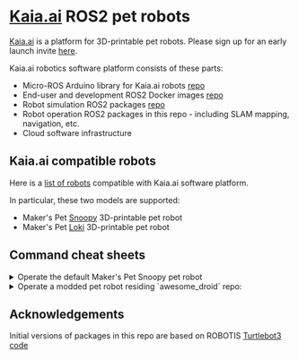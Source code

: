 # [Kaia.ai](https://kaia.ai) ROS2 pet robots

[Kaia.ai](https://kaia.ai) is a platform for 3D-printable pet robots. Please sign up for an early launch invite [here](https://remake.ai).

Kaia.ai robotics software platform consists of these parts:
- Micro-ROS Arduino library for Kaia.ai robots [repo](https://github.com/kaiaai/micro_ros_arduino_kaia)
- End-user and development ROS2 Docker images [repo](https://github.com/kaiaai/docker)
- Robot simulation ROS2 packages [repo](https://github.com/kaiaai/kaiaai_simulations)
- Robot operation ROS2 packages in this repo - including SLAM mapping, navigation, etc.
- Cloud software infrastructure

## Kaia.ai compatible robots
Here is a [list of robots](https://github.com/topics/kaia-ai-robot) compatible with Kaia.ai software platform.

In particular, these two models are supported:
- Maker's Pet [Snoopy](https://github.com/makerspet/makerspet_snoopy) 3D-printable pet robot
- Maker's Pet [Loki](https://github.com/makerspet/makerspet_loki) 3D-printable pet robot

## Command cheat sheets
<details>
<summary>Operate the default Maker's Pet Snoopy pet robot</summary>

```
# Launch the physical robot
ros2 launch kaiaai_bringup main.launch.py

# Monitor robot's sensors
ros2 launch kaiaai_bringup rviz2.launch.py

# Launch the robot in a simulation - drive manually or let it self-drive
ros2 launch kaiaai_gazebo kaiaai_world.launch.py
ros2 run kaiaai_teleop teleop_keyboard
ros2 launch kaiaai_gazebo self_drive_gazebo.launch.py
ros2 launch kaiaai_bringup rviz2.launch.py

# Launch the robot in a simulation - create, save a map
ros2 launch kaiaai_gazebo kaiaai_world.launch.py
ros2 launch kaiaai_bringup cartographer.launch.py use_sim_time:=true
ros2 launch kaiaai_gazebo self_drive_gazebo.launch.py
ros2 run nav2_map_server map_saver_cli -f $HOME/my_map

# Launch the robot in a simulation - let it navigate automatically using an existing map
ros2 launch kaiaai_gazebo kaiaai_world.launch.py
ros2 launch kaiaai_bringup navigation.launch.py use_sim_time:=true map:=$HOME/my_map.yaml

# Inspect or edit robot's URDF model - useful when modding a robot
ros2 launch kaiaai_bringup inspect_urdf.launch.py
ros2 launch kaiaai_bringup edit_urdf.launch.py
```

</details>

<details>
<summary>Operate a modded pet robot residing `awesome_droid` repo:</summary>

```
# Launch the physical robot
ros2 launch kaiaai_bringup main.launch.py description:=awesome_droid

# Monitor robot's sensors
ros2 launch kaiaai_bringup rviz2.launch.py description:=awesome_droid

# Launch the robot in a simulation - drive manually or let it self-drive
ros2 launch kaiaai_gazebo kaiaai_world.launch.py description:=awesome_droid
ros2 run kaiaai_teleop teleop_keyboard description:=awesome_droid
ros2 launch kaiaai_gazebo self_drive_gazebo.launch.py description:=awesome_droid
ros2 launch kaiaai_bringup rviz2.launch.py description:=awesome_droid

# Launch the robot in a simulation - create, save a map
ros2 launch kaiaai_gazebo kaiaai_world.launch.py description:=awesome_droid
ros2 launch kaiaai_bringup cartographer.launch.py use_sim_time:=true description:=awesome_droid
ros2 launch kaiaai_gazebo self_drive_gazebo.launch.py description:=awesome_droid
ros2 run nav2_map_server map_saver_cli -f $HOME/my_map

# Launch the robot in a simulation - let it navigate automatically using an existing map
ros2 launch kaiaai_gazebo kaiaai_world.launch.py description:=awesome_droid
ros2 launch kaiaai_bringup navigation.launch.py use_sim_time:=true map:=$HOME/my_map.yaml description:=awesome_droid

# Inspect or edit robot's URDF model - useful when modding a robot
ros2 launch kaiaai_bringup inspect_urdf.launch.py description:=awesome_droid model:=my_model
ros2 launch kaiaai_bringup edit_urdf.launch.py description:=awesome_droid model:=my_model

# Convert URDF robot model file into SDF Gazebo simulation model file
ros2 run kaiaai_gazebo urdf2sdf.sh /ros_ws/src/awesome_droid/urdf/ r2d2
cd /ros_ws && colcon build --symlink-install --packages-select awesome_droid
```

</details>

## Acknowledgements
Initial versions of packages in this repo are based on ROBOTIS
[Turtlebot3 code](https://github.com/ROBOTIS-GIT/turtlebot3)
